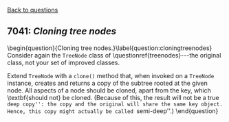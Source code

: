 [Back to questions](../README.md)

## 7041: *Cloning tree nodes*

\begin{question}{Cloning tree nodes.}\label{question:cloningtreenodes}
Consider again the `TreeNode` class of \questionref{treenodes}---the original class, not your set of improved classes.

Extend `TreeNode` with a `clone()` method that, when invoked on a `TreeNode`
instance, creates and returns a copy of the
subtree rooted at the given node.  All aspects of a node should be cloned, apart from the key, which \textbf{should not} be
cloned.  (Because of this, the result will not be a true ``deep copy'': the copy and the original will share the same key object.
Hence, this copy might actually be called ``semi-deep''.)
\end{question}

